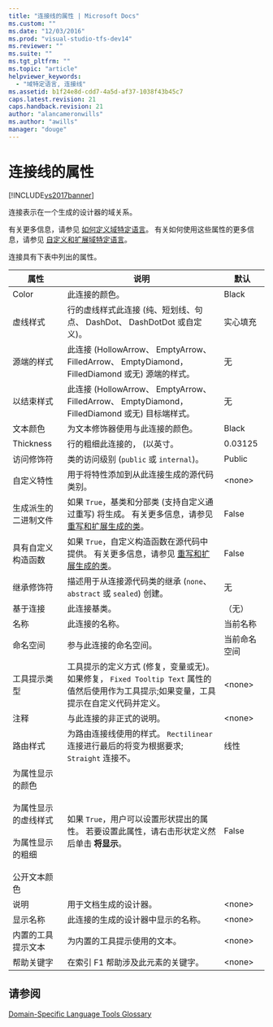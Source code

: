 ```yaml
---
title: "连接线的属性 | Microsoft Docs"
ms.custom: ""
ms.date: "12/03/2016"
ms.prod: "visual-studio-tfs-dev14"
ms.reviewer: ""
ms.suite: ""
ms.tgt_pltfrm: ""
ms.topic: "article"
helpviewer_keywords: 
  - "域特定语言, 连接线"
ms.assetid: b1f24e8d-cdd7-4a5d-af37-1038f43b45c7
caps.latest.revision: 21
caps.handback.revision: 21
author: "alancameronwills"
ms.author: "awills"
manager: "douge"
---
```

# 连接线的属性
[!INCLUDE[vs2017banner](../code-quality/includes/vs2017banner.md)]

连接表示在一个生成的设计器的域关系。  
  
 有关更多信息，请参见 [如何定义域特定语言](../modeling/how-to-define-a-domain-specific-language.md)。  有关如何使用这些属性的更多信息，请参见 [自定义和扩展域特定语言](../modeling/customizing-and-extending-a-domain-specific-language.md)。  
  
 连接具有下表中列出的属性。  
  
|属性|说明|默认|  
|--------|--------|--------|  
|Color|此连接的颜色。|Black|  
|虚线样式|行的虚线样式此连接 \(纯、短划线、句点、 DashDot、 DashDotDot 或自定义\)。|实心填充|  
|源端的样式|此连接 \(HollowArrow、 EmptyArrow、 FilledArrow、 EmptyDiamond， FilledDiamond 或无\) 源端的样式。|无|  
|以结束样式|此连接 \(HollowArrow、 EmptyArrow、 FilledArrow、 EmptyDiamond， FilledDiamond 或无\) 目标端样式。|无|  
|文本颜色|为文本修饰器使用与此连接的颜色。|Black|  
|Thickness|行的粗细此连接的， \(以英寸。|0.03125|  
|访问修饰符|类的访问级别 \(`public` 或 `internal`\)。|Public|  
|自定义特性|用于将特性添加到从此连接生成的源代码类别。|\<none\>|  
|生成派生的二进制文件|如果 `True`，基类和分部类 \(支持自定义通过重写\) 将生成。  有关更多信息，请参见 [重写和扩展生成的类](../modeling/overriding-and-extending-the-generated-classes.md)。|False|  
|具有自定义构造函数|如果 `True`，自定义构造函数在源代码中提供。  有关更多信息，请参见 [重写和扩展生成的类](../modeling/overriding-and-extending-the-generated-classes.md)。|False|  
|继承修饰符|描述用于从连接源代码类的继承 \(`none`、 `abstract` 或 `sealed`\) 创建。|无|  
|基于连接|此连接基类。|（无）|  
|名称|此连接的名称。|当前名称|  
|命名空间|参与此连接的命名空间。|当前命名空间|  
|工具提示类型|工具提示的定义方式 \(修复，变量或无\)。  如果修复， `Fixed Tooltip Text` 属性的值然后使用作为工具提示;如果变量，工具提示在自定义代码并定义。|\<none\>|  
|注释|与此连接的非正式的说明。|\<none\>|  
|路由样式|为路由连接线使用的样式。  `Rectilinear` 连接进行最后的将变为根据要求; `Straight` 连接不。|线性|  
|为属性显示的颜色<br /><br /> 为属性显示的虚线样式<br /><br /> 为属性显示的粗细<br /><br /> 公开文本颜色|如果 `True`，用户可以设置形状提出的属性。  若要设置此属性，请右击形状定义然后单击 **将显示**。|False|  
|说明|用于文档生成的设计器。|\<none\>|  
|显示名称|此连接的生成的设计器中显示的名称。|\<none\>|  
|内置的工具提示文本|为内置的工具提示使用的文本。|\<none\>|  
|帮助关键字|在索引 F1 帮助涉及此元素的关键字。|\<none\>|  
  
## 请参阅  
 [Domain\-Specific Language Tools Glossary](http://msdn.microsoft.com/zh-cn/ca5e84cb-a315-465c-be24-76aa3df276aa)